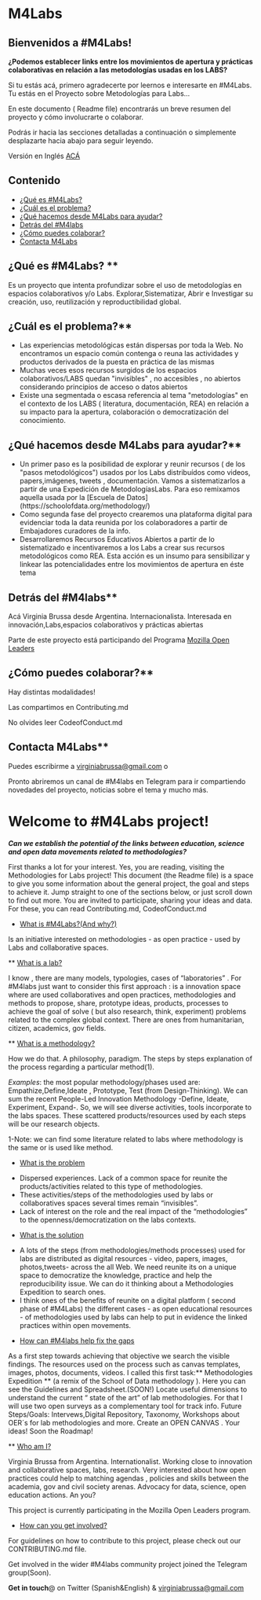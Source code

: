 # M4Labs

## Bienvenidos a #M4Labs!

**¿Podemos establecer links entre los movimientos de apertura y prácticas colaborativas en relación a las metodologías usadas en los LABS?**

Si tu estás acá, primero agradecerte por leernos e interesarte en #M4Labs. Tu estás en el Proyecto sobre Metodologías para Labs...

En este documento ( Readme file) encontrarás un breve resumen del proyecto y cómo involucrarte o colaborar.

Podrás ir hacia las secciones detalladas a continuación o simplemente desplazarte hacia abajo para seguir leyendo.

Versión en Inglés [ACÁ](Welcome-to-#M4Labs-project!)

<h2>Contenido</h2>

* [¿Qué es #M4Labs?](#¿Qué-es-#M4Labs?)
* [¿Cuál es el problema?](#¿Cuál-es-el-problema?)
* [¿Qué hacemos desde M4Labs para ayudar?](#¿Qué-hacemos-desde-M4Labs-para-ayudar?)
* [Detrás del #M4labs](#Detrás-del-#M4labs)
* [¿Cómo puedes colaborar?](#¿Cómo-puedes-colaborar?)
* [Contacta M4Labs](#Contacta-M4Labs)

## ¿Qué es #M4Labs? **

Es un proyecto que intenta profundizar sobre el uso de metodologías en espacios colaborativos y/o Labs. Explorar,Sistematizar, Abrir e Investigar su creación, uso, reutilización y reproductibilidad global.


## ¿Cuál es el problema?**

<ul>
<li>Las experiencias metodológicas están dispersas por toda la Web. No encontramos un espacio común contenga o reuna las actividades y productos derivados de la puesta en práctica de las mismas</li>

<li>Muchas veces esos recursos surgidos de los espacios colaborativos/LABS quedan "invisibles" , no accesibles , no abiertos considerando principios de acceso o datos abiertos</li>

<li>Existe una segmentada o escasa referencia al tema "metodologías" en el contexto de los LABS ( literatura, documentación, REA) en relación a su impacto para la apertura, colaboración o democratización del conocimiento.</li>
</ul>

## ¿Qué hacemos desde M4Labs para ayudar?**

<ul>
<li>Un primer paso es la posibilidad de explorar y reunir recursos ( de los "pasos metodológicos") usados por los Labs distribuídos como videos, papers,imágenes, tweets , documentación. Vamos a sistematizarlos a partir de una Expedición de MetodologíasLabs. Para eso remixamos aquella usada por la [Escuela de Datos](https://schoolofdata.org/methodology/)</li>
<li>Como segunda fase del proyecto crearemos una plataforma digital para evidenciar toda la data reunida por los colaboradores a partir de Embajadores curadores de la info.</li>
<li>Desarrollaremos Recursos Educativos Abiertos a partir de lo sistematizado e incentivaremos a los Labs a crear sus recursos metodológicos como REA. Esta acción es un insumo para sensibilizar y linkear las potencialidades entre los movimientos de apertura en éste tema</li>
</ul>

## Detrás del #M4labs**

Acá Virginia Brussa desde Argentina. Internacionalista. Interesada en innovación,Labs,espacios colaborativos y prácticas abiertas

Parte de este proyecto está participando del Programa [Mozilla Open Leaders](https://medium.com/read-write-participate/meet-our-next-cohort-of-open-leaders-ebc8dadb2e53)


## ¿Cómo puedes colaborar?**

Hay distintas modalidades!

Las compartimos en Contributing.md

No olvides leer CodeofConduct.md

## Contacta M4Labs**

Puedes escribirme a virginiabrussa@gmail.com o

Pronto abriremos un canal de #M4labs en Telegram para ir compartiendo novedades del proyecto, noticias sobre el tema y mucho más.


<h1>Welcome to #M4Labs project!</h1>

***Can we establish the potential of the links between education, science and open data movements related to methodologies?***

First thanks a lot for your interest. Yes, you are reading, visiting the Methodologies for Labs project!
This document (the Readme file) is a space to give you some information about the general project, the goal and steps to achieve it. Jump straight to one of the sections below, or just scroll down to find out more.
You are invited to participate, sharing your ideas and data.
For these, you can read Contributing.md, CodeofConduct.md

* [What is #M4Labs?(And why?)](#What-is-#M4Labs?)

Is an initiative interested on methodologies - as open practice -  used by Labs and collaborative spaces.

** [What is a lab?](#What-is-a-lab?)

I know , there are many models, typologies, cases of “laboratories” . For #M4labs just want to consider this  first approach : is a innovation space where are used collaboratives and open practices, methodologies and  methods to propose, share, prototype ideas, products, processes  to achieve the goal of solve ( but also research, think, experiment) problems related to the complex global context. There are ones from  humanitarian, citizen, academics, gov fields.

** [What is a methodology?](#What-is-a-methodology?)

How we do that. A philosophy, paradigm. The steps by steps explanation of the process regarding a particular method(1).

*Examples*: the most popular methodology/phases used are: Empathize,Define,Ideate , Prototype, Test (from Design-Thinking). We can sum the recent  People-Led Innovation Methodology -Define, Ideate, Experiment, Expand-. So, we will  see diverse activities, tools incorporate to the labs spaces. These scattered  products/resources used by each steps  will be our research objects.

1-Note:  we can find some literature related to labs where methodology is the same or is used like method.

* [What is the problem](#What-is-the-problem)

<ul>
<li>Dispersed experiences. Lack of a common space for reunite the products/activities related to this type of methodologies.</li>

<li>These activities/steps of the methodologies used by labs or collaboratives spaces several times  remain  “invisibles”.</li>

<li>Lack of interest on the role and the real impact of the “methodologies”  to the openness/democratization on the labs contexts.</li>

</ul>

* [What is the solution](#What-is-the-solution)

<ul>
<li>A lots of the steps (from methodologies/methods processes) used for labs are distributed as digital resources - video, papers, images, photos,tweets- across the all Web.  We need reunite its on a unique space to democratize the knowledge, practice and help the reproducibility issue. We can do it thinking about a  Methodologies Expedition to search ones. </li>
<li>I think ones of the benefits of reunite on a digital platform ( second phase of #M4Labs) the different cases - as  open educational resources - of methodologies used by labs can help to put in evidence the linked practices within open movements.</li>
  </ul>

* [How can #M4labs help fix the gaps](#How-can-M4Labs-help-fix-the-gaps)

As a first step towards achieving that objective we search the visible findings. The resources used on the process such as canvas templates, images, photos, documents, videos. I called this first task:** Methodologies Expedition ** (a remix of the School of Data methodology ). Here you can see the Guidelines and Spreadsheet.(SOON!)
Locate useful  dimensions to understand the current “ state of the art” of lab methodologies. For that I will use two open surveys as a complementary tool for track info.
Future Steps/Goals: Intervews,Digital Repository, Taxonomy,   Workshops about OER´s for lab methodologies and more. Create an OPEN CANVAS .  Your ideas!
Soon the Roadmap!

** [Who am I?](#Who-I-am?)

Virginia Brussa from Argentina. Internationalist. Working close to innovation and collaborative spaces, labs, research. Very interested about how open practices could help to matching agendas , policies and skills between the academia, gov and civil society arenas. Advocacy for data, science, open education  actions. An you?

This project is currently participating in the Mozilla Open Leaders program.

* [How can you get involved?](#How-can-you-get-involved?)

For guidelines on how to contribute to this project, please check out our CONTRIBUTING.md file.

Get involved in the wider #M4labs community project joined the Telegram group(Soon).

<strong>Get in touch</strong>@ on Twitter (Spanish&English) & virginiabrussa@gmail.com
